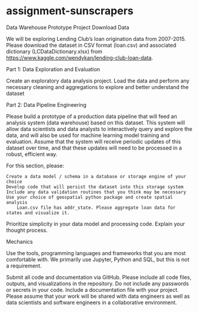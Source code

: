# assignment-sunscrapers
Data Warehouse Prototype Project
Download Data

We will be exploring Lending Club’s loan origination data from 2007-2015. Please download the dataset in CSV format (loan.csv) and associated dictionary (LCDataDictionary.xlsx) from https://www.kaggle.com/wendykan/lending-club-loan-data.

Part 1: Data Exploration and Evaluation

Create an exploratory data analysis project. Load the data and perform any necessary cleaning and aggregations to explore and better understand the dataset

Part 2: Data Pipeline Engineering

Please build a prototype of a production data pipeline that will feed an analysis system (data warehouse) based on this dataset. This system will allow data scientists and data analysts to interactively query and explore the data, and will also be used for machine learning model training and evaluation. Assume that the system will receive periodic updates of this dataset over time, and that these updates will need to be processed in a robust, efficient way.

For this section, please:

    Create a data model / schema in a database or storage engine of your choice
    Develop code that will persist the dataset into this storage system
    Include any data validation routines that you think may be necessary
    Use your choice of geospatial python package and create spatial analysis
        Loan.csv file has addr_state. Please aggregate loan data for states and visualize it.

Prioritize simplicity in your data model and processing code. Explain your thought process.


Mechanics

Use the tools, programming languages and frameworks that you are most comfortable with. We primarily use Jupyter, Python and SQL, but this is not a requirement.

Submit all code and documentation via GitHub. Please include all code files, outputs, and visualizations in the repository. Do not include any passwords or secrets in your code. Include a documentation file with your project. Please assume that your work will be shared with data engineers as well as data scientists and software engineers in a collaborative environment. 
